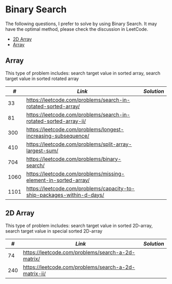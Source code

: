# Binary Search

The following questions, I prefer to solve by using Binary Search. It may have the optimal method, please check the discussion in LeetCode.

* [2D Array](##2D-Array)
* [Array](##Array)

## Array

This type of problem includes: search target value in sorted array, search target value in sorted rotated array

| *#* | *Link* | *Solution* |
| ---- | --------------------------------- | --------------------------------- |
| 33 | https://leetcode.com/problems/search-in-rotated-sorted-array/ | |
| 81 | https://leetcode.com/problems/search-in-rotated-sorted-array-ii/ | |
| 300 | https://leetcode.com/problems/longest-increasing-subsequence/ | |
| 410 | https://leetcode.com/problems/split-array-largest-sum/ | |
| 704 | https://leetcode.com/problems/binary-search/ | |
| 1060 | https://leetcode.com/problems/missing-element-in-sorted-array/ | |
| 1101 | https://leetcode.com/problems/capacity-to-ship-packages-within-d-days/ | |

## 2D Array

This type of problem includes: search target value in sorted 2D-array, search target value in special sorted 2D-array

| *#* | *Link* | *Solution* |
| ---- | --------------------------------- | --------------------------------- |
| 74 | https://leetcode.com/problems/search-a-2d-matrix/ | |
| 240 | https://leetcode.com/problems/search-a-2d-matrix-ii/ | |